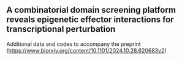 ## A combinatorial domain screening platform reveals epigenetic effector interactions for transcriptional perturbation

Additional data and codes to accompany the preprint (https://www.biorxiv.org/content/10.1101/2024.10.28.620683v2)

